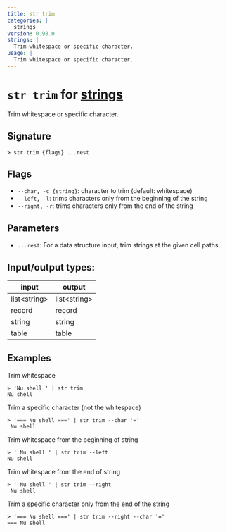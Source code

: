 ```yaml
---
title: str trim
categories: |
  strings
version: 0.98.0
strings: |
  Trim whitespace or specific character.
usage: |
  Trim whitespace or specific character.
---
```

<!-- This file is automatically generated. Please edit the command in https://github.com/nushell/nushell instead. -->

# `str trim` for [strings](/commands/categories/strings.md)

<div class='command-title'>Trim whitespace or specific character.</div>

## Signature

```> str trim {flags} ...rest```

## Flags

 -  `--char, -c {string}`: character to trim (default: whitespace)
 -  `--left, -l`: trims characters only from the beginning of the string
 -  `--right, -r`: trims characters only from the end of the string

## Parameters

 -  `...rest`: For a data structure input, trim strings at the given cell paths.


## Input/output types:

| input        | output       |
| ------------ | ------------ |
| list\<string\> | list\<string\> |
| record       | record       |
| string       | string       |
| table        | table        |
## Examples

Trim whitespace
```nu
> 'Nu shell ' | str trim
Nu shell
```

Trim a specific character (not the whitespace)
```nu
> '=== Nu shell ===' | str trim --char '='
 Nu shell
```

Trim whitespace from the beginning of string
```nu
> ' Nu shell ' | str trim --left
Nu shell
```

Trim whitespace from the end of string
```nu
> ' Nu shell ' | str trim --right
 Nu shell
```

Trim a specific character only from the end of the string
```nu
> '=== Nu shell ===' | str trim --right --char '='
=== Nu shell
```
